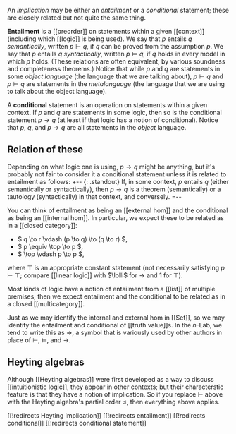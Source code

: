 An _implication_ may be either an _entailment_ or a _conditional_ statement; these are closely related but not quite the same thing.

__Entailment__ is a [[preorder]] on statements within a given [[context]] (including which [[logic]] is being used).  We say that $p$ entails $q$ _semantically_, written $p \vdash q$, if $q$ can be proved from the assumption $p$.  We say that $p$ entails $q$ _syntactically_, written $p \vDash q$, if $q$ holds in every model in which $p$ holds.  (These relations are often equivalent, by various soundness and completeness theorems.)  Notice that while $p$ and $q$ are statements in some _object language_ (the language that we are talking about), $p \vdash q$ and $p \vDash q$ are statements in the _metalanguage_ (the language that we are using to talk about the object language).

A __conditional__ statement is an operation on statements within a given context.  If $p$ and $q$ are statements in some logic, then so is the conditional statement $p \to q$ (at least if that logic has a notion of conditional).  Notice that $p$, $q$, and $p \to q$ are all statements in the _object_ language.


## Relation of these

Depending on what logic one is using, $p \to q$ might be anything, but it\'s probably not fair to consider it a conditional statement unless it is related to entailment as follows:
+-- {: .standout}
If, in some context, $p$ entails $q$ (either semantically or syntactically), then $p \to q$ is a theorem (semantically) or a tautology (syntactically) in that context, and conversely.
=--

You can think of entailment as being an [[external hom]] and the conditional as being an [[internal hom]].  In particular, we expect these to be related as in a [[closed category]]:

*  $ q \to r \vdash (p \to q) \to (q \to r) $,
*  $ p \equiv \top \to p $,
*  $ \top \vdash p \to p $,

where $\top$ is an appropriate constant statement (not necessarily satisfying $p \vdash \top$; compare [[linear logic]] with $\lolli$ for $\to$ and $1$ for $\top$).

Most kinds of logic have a notion of entailment from a [[list]] of multiple premises; then we expect entailment and the conditional to be related as in a closed [[multicategory]].

Just as we may identify the internal and external hom in [[Set]], so we may identify the entailment and conditional of [[truth value]]s.  In the $n$-Lab, we tend to write this as $\Rightarrow$, a symbol that is variously used by other authors in place of $\vdash$, $\vDash$, and $\rightarrow$.


## Heyting algebras

Although [[Heyting algebras]] were first developed as a way to discuss [[intuitionistic logic]], they appear in other contexts; but their characterstic feature is that they have a notion of implication.  So if you replace $\vdash$ above with the Heyting algebra\'s partial order $\leq$, then everything above applies.


[[!redirects Heyting implication]]
[[!redirects entailment]]
[[!redirects conditional]]
[[!redirects conditional statement]]